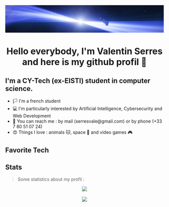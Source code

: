 <img src="./banner.png">

<h1 align="center"> Hello everybody, I'm Valentin Serres and here is my github profil 👋 </h1>

<h2> I'm a CY-Tech (ex-EISTI) student in computer science.</h2>
<ul>
<li>🏳️ I'm a french student</li>
<li>💻 I'm particularly interested by Artificial Intelligence, Cybersecurity and Web Development</li>
<li> 📱 You can reach me : by mail (serresvale@gmail.com) or by phone (+33 7 80 51 07 24)</li>
<li> 😍 Things I love : animals 🐱, space 🔭 and video games 🎮</li>
</ul>

## Favorite Tech


## Stats

>  Some statistics about my profil :
>
<p align="center" >
<img src="https://github-readme-stats.vercel.app/api/top-langs/?username=Reloul&theme=radical&layout=compact&custom_title=Languages%20In%20My%20Public%20Codes">
</p>

<p align="center">
<img src="https://github-readme-stats.vercel.app/api?username=Reloul&theme=radical&hide=contribs,issues&custom_title=My%20GitHub%20Stats">
</p>
